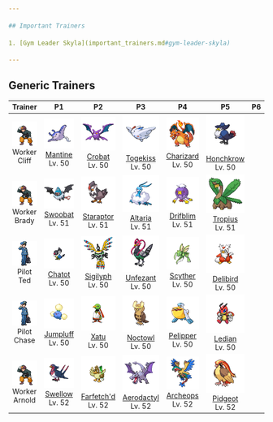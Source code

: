 ```yaml
---

## Important Trainers

1. [Gym Leader Skyla](important_trainers.md#gym-leader-skyla)

---
```


## Generic Trainers</h3>

| Trainer | P1 | P2 | P3 | P4 | P5 | P6 |
|:-------:|:--:|:--:|:--:|:--:|:--:|:--:|
| ![Worker Cliff](../../assets/trainers/worker.png "Worker Cliff")<br>Worker Cliff | ![Mantine](../../assets/sprites/mantine/front.png)<br>[Mantine](../../pokemon/mantine.md/)<br>Lv. 50 | ![Crobat](../../assets/sprites/crobat/front.png)<br>[Crobat](../../pokemon/crobat.md/)<br>Lv. 50 | ![Togekiss](../../assets/sprites/togekiss/front.png)<br>[Togekiss](../../pokemon/togekiss.md/)<br>Lv. 50 | ![Charizard](../../assets/sprites/charizard/front.png)<br>[Charizard](../../pokemon/charizard.md/)<br>Lv. 50 | ![Honchkrow](../../assets/sprites/honchkrow/front.png)<br>[Honchkrow](../../pokemon/honchkrow.md/)<br>Lv. 50 |
| ![Worker Brady](../../assets/trainers/worker.png "Worker Brady")<br>Worker Brady | ![Swoobat](../../assets/sprites/swoobat/front.png)<br>[Swoobat](../../pokemon/swoobat.md/)<br>Lv. 51 | ![Staraptor](../../assets/sprites/staraptor/front.png)<br>[Staraptor](../../pokemon/staraptor.md/)<br>Lv. 51 | ![Altaria](../../assets/sprites/altaria/front.png)<br>[Altaria](../../pokemon/altaria.md/)<br>Lv. 51 | ![Drifblim](../../assets/sprites/drifblim/front.png)<br>[Drifblim](../../pokemon/drifblim.md/)<br>Lv. 51 | ![Tropius](../../assets/sprites/tropius/front.png)<br>[Tropius](../../pokemon/tropius.md/)<br>Lv. 51 |
| ![Pilot Ted](../../assets/trainers/pilot.png "Pilot Ted")<br>Pilot Ted | ![Chatot](../../assets/sprites/chatot/front.png)<br>[Chatot](../../pokemon/chatot.md/)<br>Lv. 50 | ![Sigilyph](../../assets/sprites/sigilyph/front.png)<br>[Sigilyph](../../pokemon/sigilyph.md/)<br>Lv. 50 | ![Unfezant](../../assets/sprites/unfezant/front.png)<br>[Unfezant](../../pokemon/unfezant.md/)<br>Lv. 50 | ![Scyther](../../assets/sprites/scyther/front.png)<br>[Scyther](../../pokemon/scyther.md/)<br>Lv. 50 | ![Delibird](../../assets/sprites/delibird/front.png)<br>[Delibird](../../pokemon/delibird.md/)<br>Lv. 50 |
| ![Pilot Chase](../../assets/trainers/pilot.png "Pilot Chase")<br>Pilot Chase | ![Jumpluff](../../assets/sprites/jumpluff/front.png)<br>[Jumpluff](../../pokemon/jumpluff.md/)<br>Lv. 50 | ![Xatu](../../assets/sprites/xatu/front.png)<br>[Xatu](../../pokemon/xatu.md/)<br>Lv. 50 | ![Noctowl](../../assets/sprites/noctowl/front.png)<br>[Noctowl](../../pokemon/noctowl.md/)<br>Lv. 50 | ![Pelipper](../../assets/sprites/pelipper/front.png)<br>[Pelipper](../../pokemon/pelipper.md/)<br>Lv. 50 | ![Ledian](../../assets/sprites/ledian/front.png)<br>[Ledian](../../pokemon/ledian.md/)<br>Lv. 50 |
| ![Worker Arnold](../../assets/trainers/worker.png "Worker Arnold")<br>Worker Arnold | ![Swellow](../../assets/sprites/swellow/front.png)<br>[Swellow](../../pokemon/swellow.md/)<br>Lv. 52 | ![Farfetch'd](../../assets/sprites/farfetchd/front.png)<br>[Farfetch'd](../../pokemon/farfetchd.md/)<br>Lv. 52 | ![Aerodactyl](../../assets/sprites/aerodactyl/front.png)<br>[Aerodactyl](../../pokemon/aerodactyl.md/)<br>Lv. 52 | ![Archeops](../../assets/sprites/archeops/front.png)<br>[Archeops](../../pokemon/archeops.md/)<br>Lv. 52 | ![Pidgeot](../../assets/sprites/pidgeot/front.png)<br>[Pidgeot](../../pokemon/pidgeot.md/)<br>Lv. 52 |

